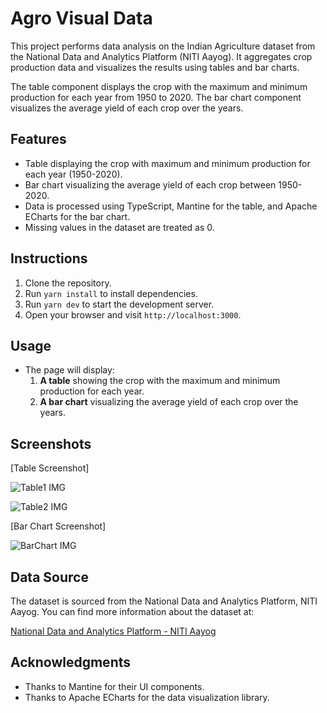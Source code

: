 # Agro Visual Data 

This project performs data analysis on the Indian Agriculture dataset from the National Data and Analytics Platform (NITI Aayog). It aggregates crop production data and visualizes the results using tables and bar charts. 

The table component displays the crop with the maximum and minimum production for each year from 1950 to 2020. The bar chart component visualizes the average yield of each crop over the years.

## Features

- Table displaying the crop with maximum and minimum production for each year (1950-2020).
- Bar chart visualizing the average yield of each crop between 1950-2020.
- Data is processed using TypeScript, Mantine for the table, and Apache ECharts for the bar chart.
- Missing values in the dataset are treated as 0.

## Instructions

1. Clone the repository.
2. Run `yarn install` to install dependencies.
3. Run `yarn dev` to start the development server.
4. Open your browser and visit `http://localhost:3000`.

## Usage  

- The page will display:
  1. **A table** showing the crop with the maximum and minimum production for each year.
  2. **A bar chart** visualizing the average yield of each crop over the years.

## Screenshots

[Table Screenshot]

![Table1 IMG](https://github.com/user-attachments/assets/b0122fae-1b21-4ce0-9469-335ea594e9d6)

![Table2 IMG](https://github.com/user-attachments/assets/4d05a2d4-508e-45b8-9b76-f3c6a6f8520e)

[Bar Chart Screenshot]

![BarChart IMG](https://github.com/user-attachments/assets/38506d7c-d827-456d-bee0-34802e2fee1c)

## Data Source

The dataset is sourced from the National Data and Analytics Platform, NITI Aayog. You can find more information about the dataset at: 

[National Data and Analytics Platform - NITI Aayog](https://ndap.niti.gov.in/)

## Acknowledgments

- Thanks to Mantine for their UI components.
- Thanks to Apache ECharts for the data visualization library.

